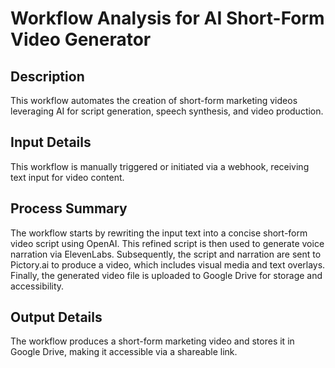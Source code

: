 # Workflow Analysis for AI Short-Form Video Generator

## Description
This workflow automates the creation of short-form marketing videos leveraging AI for script generation, speech synthesis, and video production.

## Input Details
This workflow is manually triggered or initiated via a webhook, receiving text input for video content.

## Process Summary
The workflow starts by rewriting the input text into a concise short-form video script using OpenAI. This refined script is then used to generate voice narration via ElevenLabs. Subsequently, the script and narration are sent to Pictory.ai to produce a video, which includes visual media and text overlays. Finally, the generated video file is uploaded to Google Drive for storage and accessibility.

## Output Details
The workflow produces a short-form marketing video and stores it in Google Drive, making it accessible via a shareable link.
